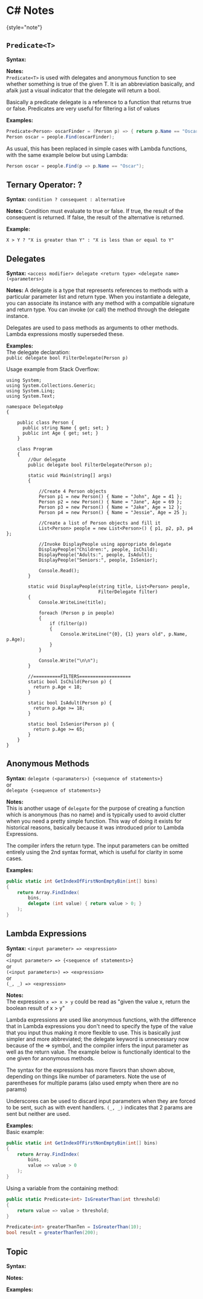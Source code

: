 # C# Notes

{style="note"}

## `Predicate<T>`  
**Syntax:**

**Notes:**  
`Predicate<T>` is used with delegates and anonymous function to see whether 
something is true of the given T. It is an abbreviation basically, and afaik
just a visual indicator that the delegate will return a bool.  

Basically a predicate delegate is a reference to a function that returns true
or false. Predicates are very useful for filtering a list of values

**Examples:**  
```C#
Predicate<Person> oscarFinder = (Person p) => { return p.Name == "Oscar"; };
Person oscar = people.Find(oscarFinder);
```
As usual, this has been replaced in simple cases with Lambda functions, with
the same example below but using Lambda:
```C#
Person oscar = people.Find(p => p.Name == "Oscar");
```

## Ternary Operator: ?
**Syntax:** `condition ? consequent : alternative`

**Notes:** Condition must evaluate to true or false. If true, the result of the 
consequent is returned.  If false, the result of the alternative is returned.

**Example:**
```
X > Y ? "X is greater than Y" : "X is less than or equal to Y"
```

## Delegates
**Syntax:** `<access modifier> delegate <return type> <delegate name>(<parameters>)`

**Notes:**
A delegate is a type that represents references to methods with a particular 
parameter list and return type. When you instantiate a delegate, you can 
associate its instance with any method with a compatible signature and return 
type. You can invoke (or call) the method through the delegate instance.

Delegates are used to pass methods as arguments to other methods. Lambda 
expressions mostly superseded these.

**Examples:**  
The delegate declaration:  
`public delegate bool FilterDelegate(Person p)`

Usage example from Stack Overflow:  

    using System;
    using System.Collections.Generic;
    using System.Linq;
    using System.Text;
    
    namespace DelegateApp 
    {
    
        public class Person {
          public string Name { get; set; }
          public int Age { get; set; }
        }
    
        class Program 
        {
            //Our delegate
            public delegate bool FilterDelegate(Person p);
    
            static void Main(string[] args) 
            {
    
                //Create 4 Person objects
                Person p1 = new Person() { Name = "John", Age = 41 };
                Person p2 = new Person() { Name = "Jane", Age = 69 };
                Person p3 = new Person() { Name = "Jake", Age = 12 };
                Person p4 = new Person() { Name = "Jessie", Age = 25 };
        
                //Create a list of Person objects and fill it
                List<Person> people = new List<Person>() { p1, p2, p3, p4 };
        
                //Invoke DisplayPeople using appropriate delegate
                DisplayPeople("Children:", people, IsChild);
                DisplayPeople("Adults:", people, IsAdult);
                DisplayPeople("Seniors:", people, IsSenior);
        
                Console.Read();
            }
    
            static void DisplayPeople(string title, List<Person> people, 
                                      FilterDelegate filter) 
            {
                Console.WriteLine(title);
    
                foreach (Person p in people) 
                {
                    if (filter(p)) 
                    {
                        Console.WriteLine("{0}, {1} years old", p.Name, p.Age);
                    }
                }
    
                Console.Write("\n\n");
            }
    
            //==========FILTERS===================
            static bool IsChild(Person p) {
              return p.Age < 18;
            }
        
            static bool IsAdult(Person p) {
              return p.Age >= 18;
            }
        
            static bool IsSenior(Person p) {
              return p.Age >= 65;
            }
        }
    }

## Anonymous Methods
**Syntax:** `delegate (<paramaters>) {<sequence of statements>}`  
or  
`delegate {<sequence of statements>}`

**Notes:**  
This is another usage of `delegate` for the purpose of creating a function 
which is anonymous (has no name) and is typically used to avoid clutter when 
you need a pretty simple function. This way of doing it exists for historical
reasons, basically because it was introduced prior to Lambda Expressions.  

The compiler infers the return type. The input parameters can be omitted
entirely using the 2nd syntax format, which is useful for clarity in some 
cases.

**Examples:**  
```C#
public static int GetIndexOfFirstNonEmptyBin(int[] bins)
{
    return Array.FindIndex(
        bins,
        delegate (int value) { return value > 0; }
    );
}
```

## Lambda Expressions
**Syntax:** 
`<input parameter> => <expression>`  
or  
`<input parameter> => {<sequence of statements>}`  
or  
`(<input parameters>) => <expression>`  
or  
`(_, _) => <expression>`

**Notes:**  
The expression `x => x > y` could be read as "given the value x, return the 
boolean result of x > y"

Lambda expressions are used like anonymous functions, with the difference that 
in Lambda expressions you don't need to specify the type of the value that you 
input thus making it more flexible to use. This is basically just simpler and
more abbreviated; the delegate keyword is unnecessary now because of the =>
symbol, and the compiler infers the input parameter as well as the return 
value. The example below is functionally identical to the one given for 
anonymous methods.  

The syntax for the expressions has more flavors than shown above, depending on 
things like number of parameters. Note the use of parentheses for multiple
params (also used empty when there are no params)

Underscores can be used to discard input parameters when they are forced to be
sent, such as with event handlers.  `(_, _)` indicates that 2 params are sent
but neither are used.

**Examples:**  
Basic example:  
```C#
public static int GetIndexOfFirstNonEmptyBin(int[] bins)
{
    return Array.FindIndex(
        bins,
        value => value > 0
    );
}
```

Using a variable from the containing method:  
```C#
public static Predicate<int> IsGreaterThan(int threshold)
{
    return value => value > threshold;
}

Predicate<int> greaterThanTen = IsGreaterThan(10);
bool result = greaterThanTen(200);
```

## Topic
**Syntax:**

**Notes:**

**Examples:** 